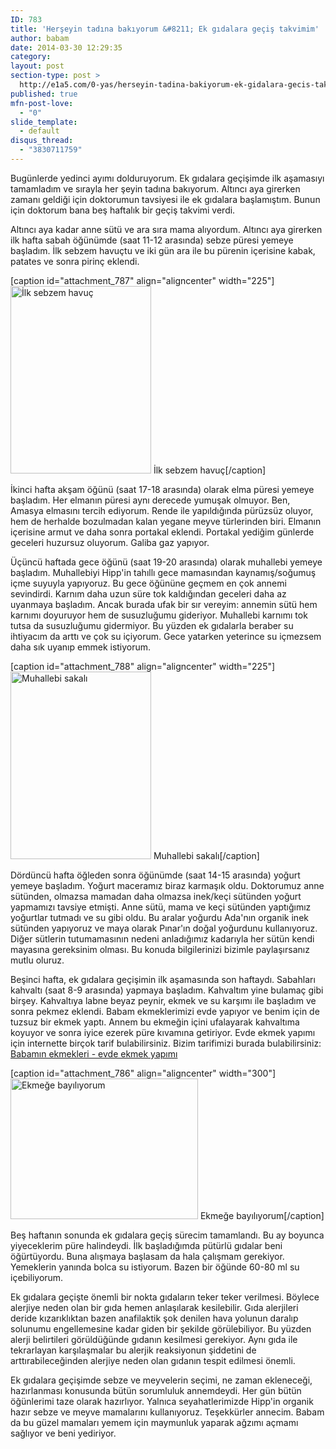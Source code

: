 ```yaml
---
ID: 783
title: 'Herşeyin tadına bakıyorum &#8211; Ek gıdalara geçiş takvimim'
author: babam
date: 2014-03-30 12:29:35
category:
layout: post
section-type: post >
  http://e1a5.com/0-yas/herseyin-tadina-bakiyorum-ek-gidalara-gecis-takvimi/
published: true
mfn-post-love:
  - "0"
slide_template:
  - default
disqus_thread:
  - "3830711759"
---
```

Bugünlerde yedinci ayımı dolduruyorum. Ek gıdalara geçişimde ilk aşamasıyı tamamladım ve sırayla her şeyin tadına bakıyorum. Altıncı aya girerken zamanı geldiği için doktorumun tavsiyesi ile ek gıdalara başlamıştım. Bunun için doktorum bana beş haftalık bir geçiş takvimi verdi.

Altıncı aya kadar anne sütü ve ara sıra mama alıyordum. Altıncı aya girerken ilk hafta sabah öğünümde (saat 11-12 arasında) sebze püresi yemeye başladım. İlk sebzem havuçtu ve iki gün ara ile bu pürenin içerisine kabak, patates ve sonra pirinç eklendi.

[caption id="attachment_787" align="aligncenter" width="225"]<a href="http://e1a5.com/wp-content/uploads/2014/03/havuc.jpg"><img class="wp-image-787 size-medium" src="http://e1a5.com/wp-content/uploads/2014/03/havuc-225x300.jpg" alt="İlk sebzem havuç" width="225" height="300" /></a> İlk sebzem havuç[/caption]

İkinci hafta akşam öğünü (saat 17-18 arasında) olarak elma püresi yemeye başladım. Her elmanın püresi aynı derecede yumuşak olmuyor. Ben, Amasya elmasını tercih ediyorum. Rende ile yapıldığında pürüzsüz oluyor, hem de herhalde bozulmadan kalan yegane meyve türlerinden biri. Elmanın içerisine armut ve daha sonra portakal eklendi. Portakal yediğim günlerde geceleri huzursuz oluyorum. Galiba gaz yapıyor.

Üçüncü haftada gece öğünü (saat 19-20 arasında) olarak muhallebi yemeye başladım. Muhallebiyi Hipp'in tahıllı gece mamasından kaynamış/soğumuş içme suyuyla yapıyoruz. Bu gece öğününe geçmem en çok annemi sevindirdi. Karnım daha uzun süre tok kaldığından geceleri daha az uyanmaya başladım. Ancak burada ufak bir sır vereyim: annemin sütü hem karnımı doyuruyor hem de susuzluğumu gideriyor. Muhallebi karnımı tok tutsa da susuzluğumu gidermiyor. Bu yüzden ek gıdalarla beraber su ihtiyacım da arttı ve çok su içiyorum. Gece yatarken yeterince su içmezsem daha sık uyanıp emmek istiyorum.

[caption id="attachment_788" align="aligncenter" width="225"]<a href="http://e1a5.com/wp-content/uploads/2014/03/muhallebi.jpg"><img class="wp-image-788 size-medium" src="http://e1a5.com/wp-content/uploads/2014/03/muhallebi-225x300.jpg" alt="Muhallebi sakalı" width="225" height="300" /></a> Muhallebi sakalı[/caption]

Dördüncü hafta öğleden sonra öğünümde (saat 14-15 arasında) yoğurt yemeye başladım. Yoğurt maceramız biraz karmaşık oldu. Doktorumuz anne sütünden, olmazsa mamadan daha olmazsa inek/keçi sütünden yoğurt yapmamızı tavsiye etmişti. Anne sütü, mama ve keçi sütünden yaptığımız yoğurtlar tutmadı ve su gibi oldu. Bu aralar yoğurdu Ada'nın organik inek sütünden yapıyoruz ve maya olarak Pınar'ın doğal yoğurdunu kullanıyoruz. Diğer sütlerin tutumamasının nedeni anladığımız kadarıyla her sütün kendi mayasına gereksinim olması. Bu konuda bilgilerinizi bizimle paylaşırsanız mutlu oluruz.

Beşinci hafta, ek gıdalara geçişimin ilk aşamasında son haftaydı. Sabahları kahvaltı (saat 8-9 arasında) yapmaya başladım. Kahvaltım yine bulamaç gibi birşey. Kahvaltıya labne beyaz peynir, ekmek ve su karşımı ile başladım ve sonra pekmez eklendi. Babam ekmeklerimizi evde yapıyor ve benim için de tuzsuz bir ekmek yaptı. Annem bu ekmeğin içini ufalayarak kahvaltıma koyuyor ve sonra iyice ezerek püre kıvamına getiriyor. Evde ekmek yapımı için internette birçok tarif bulabilirsiniz. Bizim tarifimizi burada bulabilirsiniz: <a title="Babamın ekmekleri – evde ekmek yapımı" href="http://e1a5.com/0-yas/babamin-ekmekleri-evde-ekmek-yapimi/" target="_blank">Babamın ekmekleri - evde ekmek yapımı</a>

[caption id="attachment_786" align="aligncenter" width="300"]<a href="http://e1a5.com/wp-content/uploads/2014/03/ekmek.jpg"><img class="wp-image-786 size-medium" src="http://e1a5.com/wp-content/uploads/2014/03/ekmek-300x225.jpg" alt="Ekmeğe bayılıyorum" width="300" height="225" /></a> Ekmeğe bayılıyorum[/caption]

Beş haftanın sonunda ek gıdalara geçiş sürecim tamamlandı. Bu ay boyunca yiyeceklerim püre halindeydi. İlk başladığımda pütürlü gıdalar beni öğürtüyordu. Buna alışmaya başlasam da hala çalışmam gerekiyor. Yemeklerin yanında bolca su istiyorum. Bazen bir öğünde 60-80 ml su içebiliyorum.

Ek gıdalara geçişte önemli bir nokta gıdaların teker teker verilmesi. Böylece alerjiye neden olan bir gıda hemen anlaşılarak kesilebilir. Gıda alerjileri deride kızarıklıktan bazen anafilaktik şok denilen hava yolunun daralıp solunumu engellemesine kadar giden bir şekilde görülebiliyor. Bu yüzden alerji belirtileri görüldüğünde gıdanın kesilmesi gerekiyor. Aynı gıda ile tekrarlayan karşılaşmalar bu alerjik reaksiyonun şiddetini de arttırabileceğinden alerjiye neden olan gıdanın tespit edilmesi önemli.

Ek gıdalara geçişimde sebze ve meyvelerin seçimi, ne zaman ekleneceği, hazırlanması konusunda bütün sorumluluk annemdeydi. Her gün bütün öğünlerimi taze olarak hazırlıyor. Yalnıca seyahatlerimizde Hipp'in organik hazır sebze ve meyve mamalarını kullanıyoruz. Teşekkürler annecim. Babam da bu güzel mamaları yemem için maymunluk yaparak ağzımı açmamı sağlıyor ve beni yediriyor.
